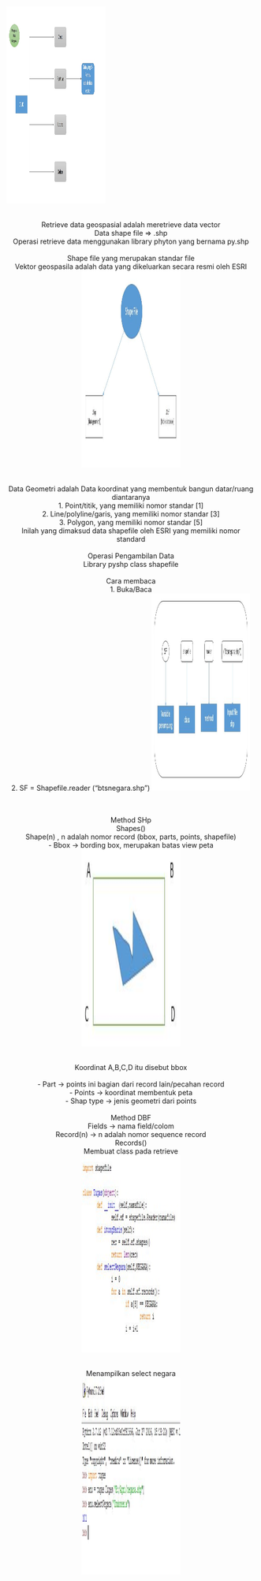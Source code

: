 <img src="../../img/gambar1.jpg" width="200" height="400">
<p align="center">
<br>
Retrieve data geospasial adalah meretrieve data vector
<br>
Data shape file => .shp
<br>
Operasi retrieve data menggunakan library phyton yang bernama py.shp
<br>
<br>
Shape file yang merupakan standar file
<br>
Vektor geospasila adalah data yang dikeluarkan secara resmi oleh ESRI
<br>
<img src="../../img/gambar2.jpg" width="200" height="400">
<p align="center">
<br>
Data Geometri adalah Data koordinat yang membentuk bangun datar/ruang diantaranya
<br>
1.	Point/titik, yang memiliki nomor standar [1]
<br>
2.	Line/polyline/garis, yang memiliki nomor standar [3] 
<br>
3.	Polygon, yang memiliki nomor standar [5]
<br>
Inilah yang dimaksud data shapefile oleh ESRI yang memiliki nomor standard 
<br>
<br>
Operasi Pengambilan Data
<br>
Library pyshp class shapefile
<br>
<br>
Cara membaca
<br>
1.	Buka/Baca 
<br>
2.  SF = Shapefile.reader (“btsnegara.shp”)
<img src="../../img/gambar3.jpg" width="200" height="400">
<p align="center">
<br>
<br>
Method SHp
<br>
Shapes()
<br>
Shape(n) , n adalah nomor record (bbox, parts, points, shapefile)
<br>
-	Bbox -> bording box, merupakan batas view peta 
<br>
<img src="../../img/gambar4.jpg" width="200" height="400">
<p align="center">
<br>
Koordinat A,B,C,D itu disebut bbox 
<br>
<br>
-	Part -> points ini bagian dari record lain/pecahan record
<br>
-	Points -> koordinat membentuk peta
<br>
-	Shap type -> jenis geometri dari points 
<br>
<br>
Method DBF
<br>
Fields -> nama field/colom
<br>
Record(n) -> n adalah nomor sequence record 
<br>
Records()
<br>
Membuat class pada retrieve
<br>
<img src="../../img/pertama.jpg" width="200" height="400">
<p align="center">
<br>
Menampilkan select negara 
<br>
<img src="../../img/kedua.jpg" width="200" height="400">
<p align="center">
<br>
